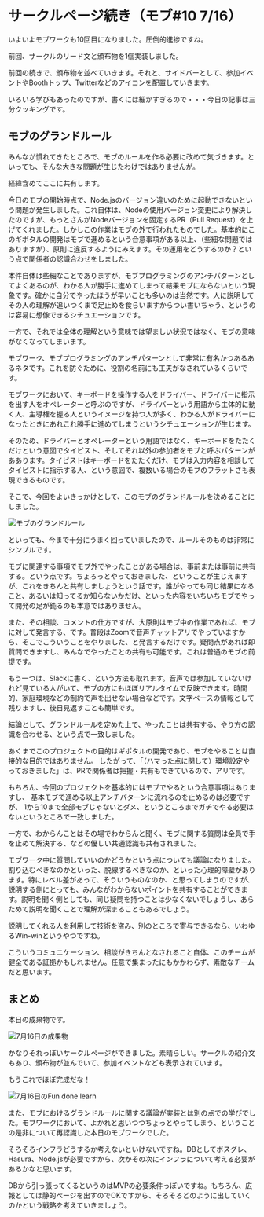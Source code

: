 # サークルページ続き（モブ#10 7/16）

いよいよモブワークも10回目になりました。圧倒的進捗ですね。

前回、サークルのリード文と頒布物を1個実装しました。

前回の続きで、頒布物を並べていきます。それと、サイドバーとして、参加イベントやBoothトップ、Twitterなどのアイコンを配置していきます。



いろいろ学びもあったのですが、書くには細かすぎるので・・・今日の記事は三分クッキングです。

## モブのグランドルール

みんなが慣れてきたところで、モブのルールを作る必要に改めて気づきます。といっても、そんな大きな問題が生じたわけではありませんが。

経緯含めてここに共有します。

今日のモブの開始時点で、Node.jsのバージョン違いのために起動できないという問題が発生しました。これ自体は、Nodeの使用バージョン変更により解決したのですが、もっとさんがNodeバージョンを固定するPR（Pull Request）を上げてくれました。しかしこの作業はモブの外で行われたものでした。基本的にこのギポタルの開発はモブで進めるという合意事項がある以上、（些細な問題ではありますが）、原則に違反するようにみえます。その運用をどうするのか？という点で関係者の認識合わせをしました。

本件自体は些細なことでありますが、モブプログラミングのアンチパターンとしてよくあるのが、わかる人が勝手に進めてしまって結果モブにならないという現象です。確かに自分でやったほうが早いことも多いのは当然です。人に説明してその人の理解が追いつくまで足止めを食らいますからつい書いちゃう、というのは容易に想像できるシチュエーションです。

一方で、それでは全体の理解という意味では望ましい状況ではなく、モブの意味がなくなってしまいます。

モブワーク、モブプログラミングのアンチパターンとして非常に有名かつあるあるネタです。これを防ぐために、役割の名前にも工夫がなされているくらいです。

モブワークにおいて、キーボードを操作する人をドライバー、ドライバーに指示を出す人をオペレーターと呼ぶのですが、ドライバーという用語から主体的に動く人、主導権を握る人というイメージを持つ人が多く、わかる人がドライバーになったときにあれこれ勝手に進めてしまうというシチュエーションが生じます。

そのため、ドライバーとオペレーターという用語ではなく、キーボードをたたくだけという意図でタイピスト、そしてそれ以外の参加者をモブと呼ぶパターンがああります。タイピストはキーボードをたたくだけ、モブは入力内容を相談してタイピストに指示する人、という意図で、複数いる場合のモブのフラットさも表現できるものです。

そこで、今回をよいきっかけとして、このモブのグランドルールを決めることにしました。

![モブのグランドルール](chap-mob-0716/mobrule.png?scale=0.5)

といっても、今まで十分にうまく回っていましたので、ルールそのものは非常にシンプルです。

モブに関連する事項でモブ外でやったことがある場合は、事前または事前に共有する。という点です。ちょろっとやっておきました、ということが生じえますが、これをきちんと共有しましょうという話です。誰がやっても同じ結果になること、あるいは知ってるか知らないかだけ、といった内容をいちいちモブでやって開発の足が鈍るのも本意ではありません。

また、その相談、コメントの仕方ですが、大原則はモブ中の作業であれば、モブに対して発言する、です。普段はZoomで音声チャットアリでやっていますから、そこでこういうことをやりました、と発言するだけです。疑問点があれば即質問できますし、みんなでやったことの共有も可能です。これは普通のモブの前提です。

もう一つは、Slackに書く、という方法も取れます。音声では参加していないけれど見ている人がいて、モブの方にもほぼリアルタイムで反映できます。時間的、家庭環境などの制約で声を出せない場合などです。文字ベースの情報として残りますし、後日見返すことも簡単です。

結論として、グランドルールを定めた上で、やったことは共有する、やり方の認識を合わせる、という点で一致しました。

あくまでこのプロジェクトの目的はギポタルの開発であり、モブをやることは直接的な目的ではありません。
したがって、「（ハマった点に関して）環境設定やっておきました」は、PRで関係者は把握・共有もできているので、アリです。

もちろん、今回のプロジェクトを基本的にはモブでやるという合意事項はありますし、
基本モブで進める以上アンチパターンに流れるのを止めるのは必要ですが、
1から10まで全部モブじゃないとダメ、というところまでガチでやる必要はないというところで一致しました。

一方で、わからんことはその場でわからんと聞く、モブに関する質問は全員で手を止めて解決する、などの優しい共通認識も共有されました。

モブワーク中に質問していいのかどうかという点についても議論になりました。割り込むべきなのかといった、脱線するべきなのか、といった心理的障壁があります。特にレベル差があって、そういうものなのか、と思ってしまうのですが、説明する側にとっても、みんながわからないポイントを共有することができます。説明を聞く側としても、同じ疑問を持つことは少なくないでしょうし、あらためて説明を聞くことで理解が深まることもあるでしょう。

説明してくれる人を利用して技術を盗み、別のところで寄与できるなら、いわゆるWin-winというやつですね。

こういうコミュニケーション、相談がきちんとなされること自体、このチームが健全である証拠かもしれません。任意で集まったにもかかわらず、素敵なチームだと思います。


## まとめ

本日の成果物です。

![7月16日の成果物](chap-mob-0716/0716result.png?scale=0.8)

かなりそれっぽいサークルページができました。素晴らしい。サークルの紹介文もあり、頒布物が並んでいて、参加イベントなども表示されています。

もうこれでほぼ完成だな！

![7月16日のFun done learn](chap-mob-0716/0716fundonelearn.png?scale=0.8)

また、モブにおけるグランドルールに関する議論が実装とは別の点での学びでした。モブワークにおいて、よかれと思いつつちょっとやってしまう、ということの是非について再認識した本日のモブワークでした。

そろそろインフラどうするか考えないといけないですね。DBとしてポスグレ、Hasura、Node.jsが必要ですから、次かその次にインフラについて考える必要があるかなと思います。

DBから引っ張ってくるというのはMVPの必要条件っぽいですね。もちろん、広報としては静的ページを出すのでOKですから、そろそろどのように出していくのかという戦略を考えていきましょう。